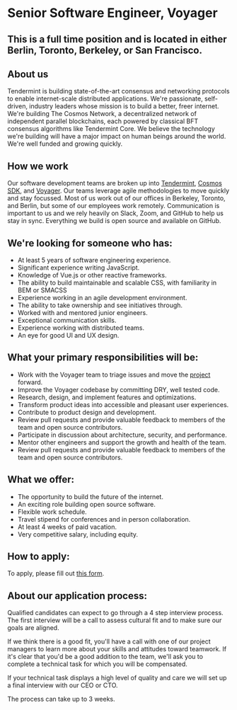 # Senior Software Engineer, Voyager

## This is a full time position and is located in either Berlin, Toronto, Berkeley, or San Francisco.

## About us
Tendermint is building state-of-the-art consensus and networking protocols to enable internet-scale distributed applications. We're passionate, self-driven, industry leaders whose mission is to build a better, freer internet. We're building The Cosmos Network, a decentralized network of independent parallel blockchains, each powered by classical BFT consensus algorithms like Tendermint Core. We believe the technology we're building will have a major impact on human beings around the world. We're well funded and growing quickly.

## How we work
Our software development teams are broken up into [Tendermint](https://github.com/tendermint), [Cosmos SDK](https://github.com/cosmos/cosmos-sdk), and [Voyager](https://github.com/cosmos/voyager). Our teams leverage agile methodologies to move quickly and stay focussed. Most of us work out of our offices in Berkeley, Toronto, and Berlin, but some of our employees work remotely. Communication is important to us and we rely heavily on Slack, Zoom, and GitHub to help us stay in sync. Everything we build is open source and available on GitHub.

## We're looking for someone who has:
* At least 5 years of software engineering experience.
* Significant experience writing JavaScript.
* Knowledge of Vue.js or other reactive frameworks.
* The ability to build maintainable and scalable CSS, with familiarity in BEM or SMACSS
* Experience working in an agile development environment.
* The ability to take ownership and see initiatives through.
* Worked with and mentored junior engineers.
* Exceptional communication skills.
* Experience working with distributed teams.
* An eye for good UI and UX design.

## What your primary responsibilities will be:
* Work with the Voyager team to triage issues and move the [project](https://github.com/cosmos/voyager/projects) forward.
* Improve the Voyager codebase by committing DRY, well tested code.
* Research, design, and implement features and optimizations.
* Transform product ideas into accessible and pleasant user experiences.
* Contribute to product design and development.
* Review pull requests and provide valuable feedback to members of the team and open source contributors.
* Participate in discussion about architecture, security, and performance.
* Mentor other engineers and support the growth and health of the team.
* Review pull requests and provide valuable feedback to members of the team and open source contributors.

## What we offer:
* The opportunity to build the future of the internet.
* An exciting role building open source software.
* Flexible work schedule.
* Travel stipend for conferences and in person collaboration.
* At least 4 weeks of paid vacation.
* Very competitive salary, including equity.

## How to apply:
To apply, please fill out [this form](https://goo.gl/forms/jpdRI1wD8pdfoqKl2).

## About our application process:
Qualified candidates can expect to go through a 4 step interview process. The first interview will be a call to assess cultural fit and to make sure our goals are aligned.

If we think there is a good fit, you'll have a call with one of our project managers to learn more about your skills and attitudes toward teamwork. If it's clear that you'd be a good addition to the team, we'll ask you to complete a technical task for which you will be compensated.

If your technical task displays a high level of quality and care we will set up a final interview with our CEO or CTO.

The process can take up to 3 weeks.
